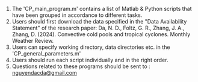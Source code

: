 1. The 'CP_main_program.m' contains a list of Matlab & Python scripts that have been grouped in accordance to different tasks.
2. Users should first download the data specified in the "Data Availability Statement" of the research paper:
    Da, N. D., Foltz, G. R., Zhang, J. A., Zhang, D. (2024). Convective cold pools and tropical cyclones. Monthly Weather Review.
3. Users can specify working directory, data directories etc. in the 'CP_general_parameters.m'
4. Users should run each script individually and in the right order.
5. Questions related to these programs should be sent to : nguyendacda@gmail.com
